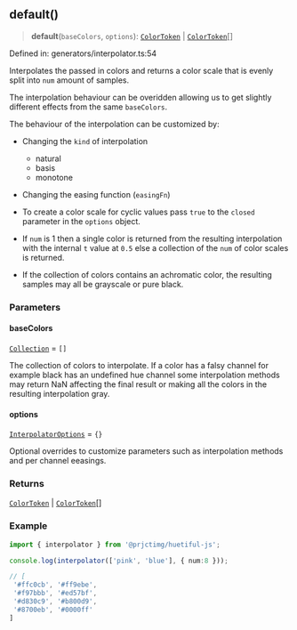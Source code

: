 ## default()

> **default**(`baseColors`, `options`): [`ColorToken`](../types.md#colortoken) \| [`ColorToken`](../types.md#colortoken)[]

Defined in: generators/interpolator.ts:54

Interpolates the passed in colors and returns a color scale that is evenly split into `num` amount of samples.

The interpolation behaviour can be overidden allowing us to get slightly different effects from the same `baseColors`.

The behaviour of the interpolation can be customized by:

- Changing the `kind` of interpolation

  - natural
  - basis
  - monotone

- Changing the easing function (`easingFn`)

- To create a color scale for cyclic values pass `true` to the `closed` parameter in the `options` object.
- If `num` is 1 then a single color is returned from the resulting interpolation with the internal `t` value at `0.5` else a collection of the `num` of color scales is returned.
- If the collection of colors contains an achromatic color, the resulting samples may all be grayscale or pure black.

### Parameters

#### baseColors

[`Collection`](../types.md#collection) = `[]`

The collection of colors to interpolate. If a color has a falsy channel for example black has an undefined hue channel some interpolation methods may return NaN affecting the final result or making all the colors in the resulting interpolation gray.

#### options

[`InterpolatorOptions`](../types.md#interpolatoroptions) = `{}`

Optional overrides to customize parameters such as interpolation methods and per channel eeasings.

### Returns

[`ColorToken`](../types.md#colortoken) \| [`ColorToken`](../types.md#colortoken)[]

### Example

```ts
import { interpolator } from '@prjctimg/huetiful-js';

console.log(interpolator(['pink', 'blue'], { num:8 }));

// [
 '#ffc0cb', '#ff9ebe',
 '#f97bbb', '#ed57bf',
 '#d830c9', '#b800d9',
 '#8700eb', '#0000ff'
]
```
